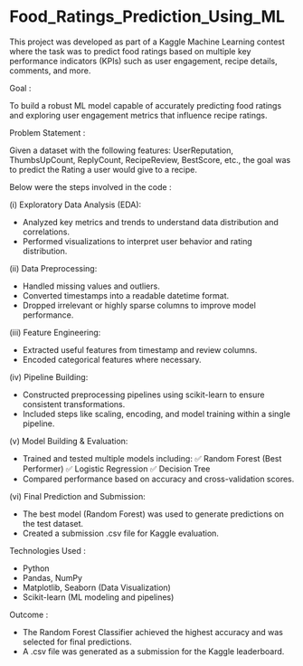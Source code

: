 # Food_Ratings_Prediction_Using_ML

This project was developed as part of a Kaggle Machine Learning contest where the task was to predict food ratings based on multiple key performance indicators (KPIs) such as user engagement, recipe details, comments, and more.

Goal :

To build a robust ML model capable of accurately predicting food ratings and exploring user engagement metrics that influence recipe ratings.

Problem Statement :

Given a dataset with the following features:
UserReputation, ThumbsUpCount, ReplyCount, RecipeReview, BestScore, etc., the goal was to predict the Rating a user would give to a recipe.

Below were the steps involved in the code :

(i) Exploratory Data Analysis (EDA):
- Analyzed key metrics and trends to understand data distribution and correlations.
- Performed visualizations to interpret user behavior and rating distribution.

(ii) Data Preprocessing:
- Handled missing values and outliers.
- Converted timestamps into a readable datetime format.
- Dropped irrelevant or highly sparse columns to improve model performance.

(iii) Feature Engineering:
- Extracted useful features from timestamp and review columns.
- Encoded categorical features where necessary.

(iv) Pipeline Building:
- Constructed preprocessing pipelines using scikit-learn to ensure consistent transformations.
- Included steps like scaling, encoding, and model training within a single pipeline.

(v) Model Building & Evaluation:
- Trained and tested multiple models including:
✅ Random Forest (Best Performer)
✅ Logistic Regression
✅ Decision Tree
- Compared performance based on accuracy and cross-validation scores.

(vi) Final Prediction and Submission:
- The best model (Random Forest) was used to generate predictions on the test dataset.
- Created a submission .csv file for Kaggle evaluation.

Technologies Used :
- Python
- Pandas, NumPy
- Matplotlib, Seaborn (Data Visualization)
- Scikit-learn (ML modeling and pipelines)

Outcome :
- The Random Forest Classifier achieved the highest accuracy and was selected for final predictions.
- A .csv file was generated as a submission for the Kaggle leaderboard.
